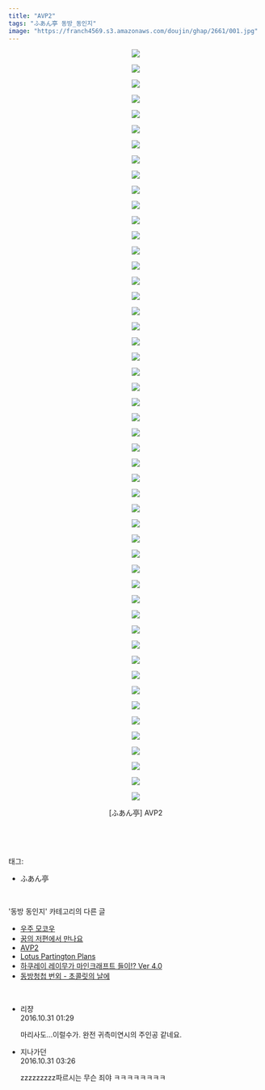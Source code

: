 ```yaml
---
title: "AVP2"
tags: "ふあん亭 동방_동인지"
image: "https://franch4569.s3.amazonaws.com/doujin/ghap/2661/001.jpg"
---
```

<div class="article">
<p style="text-align: center; clear: none; float: none;"><img src="{{ site.imgserver2 }}/ghap/2661/001.jpg"/></p>
<p style="text-align: center; clear: none; float: none;"><img src="{{ site.imgserver2 }}/ghap/2661/002.jpg"/></p>
<p style="text-align: center; clear: none; float: none;"><img src="{{ site.imgserver2 }}/ghap/2661/003.jpg"/></p>
<p style="text-align: center; clear: none; float: none;"><img src="{{ site.imgserver2 }}/ghap/2661/004.jpg"/></p>
<p style="text-align: center; clear: none; float: none;"><img src="{{ site.imgserver2 }}/ghap/2661/005.jpg"/></p>
<p style="text-align: center; clear: none; float: none;"><img src="{{ site.imgserver2 }}/ghap/2661/006.jpg"/></p>
<p style="text-align: center; clear: none; float: none;"><img src="{{ site.imgserver2 }}/ghap/2661/007.jpg"/></p>
<p style="text-align: center; clear: none; float: none;"><img src="{{ site.imgserver2 }}/ghap/2661/008.jpg"/></p>
<p style="text-align: center; clear: none; float: none;"><img src="{{ site.imgserver2 }}/ghap/2661/009.jpg"/></p>
<p style="text-align: center; clear: none; float: none;"><img src="{{ site.imgserver2 }}/ghap/2661/010.jpg"/></p>
<p style="text-align: center; clear: none; float: none;"><img src="{{ site.imgserver2 }}/ghap/2661/011.jpg"/></p>
<p style="text-align: center; clear: none; float: none;"><img src="{{ site.imgserver2 }}/ghap/2661/012.jpg"/></p>
<p style="text-align: center; clear: none; float: none;"><img src="{{ site.imgserver2 }}/ghap/2661/013.jpg"/></p>
<p style="text-align: center; clear: none; float: none;"><img src="{{ site.imgserver2 }}/ghap/2661/014.jpg"/></p>
<p style="text-align: center; clear: none; float: none;"><img src="{{ site.imgserver2 }}/ghap/2661/015.jpg"/></p>
<p style="text-align: center; clear: none; float: none;"><img src="{{ site.imgserver2 }}/ghap/2661/016.jpg"/></p>
<p style="text-align: center; clear: none; float: none;"><img src="{{ site.imgserver2 }}/ghap/2661/017.jpg"/></p>
<p style="text-align: center; clear: none; float: none;"><img src="{{ site.imgserver2 }}/ghap/2661/018.jpg"/></p>
<p style="text-align: center; clear: none; float: none;"><img src="{{ site.imgserver2 }}/ghap/2661/019.jpg"/></p>
<p style="text-align: center; clear: none; float: none;"><img src="{{ site.imgserver2 }}/ghap/2661/020.jpg"/></p>
<p style="text-align: center; clear: none; float: none;"><img src="{{ site.imgserver2 }}/ghap/2661/021.jpg"/></p>
<p style="text-align: center; clear: none; float: none;"><img src="{{ site.imgserver2 }}/ghap/2661/022.jpg"/></p>
<p style="text-align: center; clear: none; float: none;"><img src="{{ site.imgserver2 }}/ghap/2661/023.jpg"/></p>
<p style="text-align: center; clear: none; float: none;"><img src="{{ site.imgserver2 }}/ghap/2661/024.jpg"/></p>
<p style="text-align: center; clear: none; float: none;"><img src="{{ site.imgserver2 }}/ghap/2661/025.jpg"/></p>
<p style="text-align: center; clear: none; float: none;"><img src="{{ site.imgserver2 }}/ghap/2661/026.jpg"/></p>
<p style="text-align: center; clear: none; float: none;"><img src="{{ site.imgserver2 }}/ghap/2661/027.jpg"/></p>
<p style="text-align: center; clear: none; float: none;"><img src="{{ site.imgserver2 }}/ghap/2661/028.jpg"/></p>
<p style="text-align: center; clear: none; float: none;"><img src="{{ site.imgserver2 }}/ghap/2661/029.jpg"/></p>
<p style="text-align: center; clear: none; float: none;"><img src="{{ site.imgserver2 }}/ghap/2661/030.jpg"/></p>
<p style="text-align: center; clear: none; float: none;"><img src="{{ site.imgserver2 }}/ghap/2661/031.jpg"/></p>
<p style="text-align: center; clear: none; float: none;"><img src="{{ site.imgserver2 }}/ghap/2661/032.jpg"/></p>
<p style="text-align: center; clear: none; float: none;"><img src="{{ site.imgserver2 }}/ghap/2661/033.jpg"/></p>
<p style="text-align: center; clear: none; float: none;"><img src="{{ site.imgserver2 }}/ghap/2661/034.jpg"/></p>
<p style="text-align: center; clear: none; float: none;"><img src="{{ site.imgserver2 }}/ghap/2661/035.jpg"/></p>
<p style="text-align: center; clear: none; float: none;"><img src="{{ site.imgserver2 }}/ghap/2661/036.jpg"/></p>
<p style="text-align: center; clear: none; float: none;"><img src="{{ site.imgserver2 }}/ghap/2661/037.jpg"/></p>
<p style="text-align: center; clear: none; float: none;"><img src="{{ site.imgserver2 }}/ghap/2661/038.jpg"/></p>
<p style="text-align: center; clear: none; float: none;"><img src="{{ site.imgserver2 }}/ghap/2661/039.jpg"/></p>
<p style="text-align: center; clear: none; float: none;"><img src="{{ site.imgserver2 }}/ghap/2661/040.jpg"/></p>
<p style="text-align: center; clear: none; float: none;"><img src="{{ site.imgserver2 }}/ghap/2661/041.jpg"/></p>
<p style="text-align: center; clear: none; float: none;"><img src="{{ site.imgserver2 }}/ghap/2661/042.jpg"/></p>
<p style="text-align: center; clear: none; float: none;"><img src="{{ site.imgserver2 }}/ghap/2661/043.jpg"/></p>
<p style="text-align: center; clear: none; float: none;"><img src="{{ site.imgserver2 }}/ghap/2661/044.jpg"/></p>
<p style="text-align: center; clear: none; float: none;"><img src="{{ site.imgserver2 }}/ghap/2661/045.jpg"/></p>
<p style="text-align: center; clear: none; float: none;"><img src="{{ site.imgserver2 }}/ghap/2661/046.jpg"/></p>
<p style="text-align: center; clear: none; float: none;"><img src="{{ site.imgserver2 }}/ghap/2661/047.jpg"/></p>
<p style="text-align: center; clear: none; float: none;"><img src="{{ site.imgserver2 }}/ghap/2661/048.jpg"/></p>
<p style="text-align: center; clear: none; float: none;"><img src="{{ site.imgserver2 }}/ghap/2661/049.jpg"/></p>
<p style="text-align: center; clear: none; float: none;"><img src="{{ site.imgserver2 }}/ghap/2661/050.jpg"/></p>
<p style="text-align: center; clear: none; float: none;">[ふあん亭] AVP2</p>
<p><br/></p>
</div><br/>
<div class="tagTrail">
<p>태그: </p>
<ul>
<li>ふあん亭</li>
</ul>
</div><br/>
<div class="another">
<p>'동방 동인지' 카테고리의 다른 글</p>
<ul>
<li><a href="/ghap_2663">우주 모코우</a></li>
<li><a href="/ghap_2662">꿈의 저편에서 만나요</a></li>
<li><a href="/ghap_2661">AVP2</a></li>
<li><a href="/ghap_2660">Lotus Partington Plans</a></li>
<li><a href="/ghap_2659">하쿠레이 레이무가 마인크래프트 들이!? Ver 4.0</a></li>
<li><a href="/ghap_2658">동방청첩 번외 - 초콜릿의 날에</a></li>
</ul>
</div><br/>
<div class="cb_module cb_fluid">
<div class="cb_wrt cb_profile">
<div class="comment">
<ul>
<li class="cb_thumb_off" id="comment14839846">
<div class="cb_comment_area">
<div class="cb_info_area">
<div class="cb_section">
<span class="cb_nick_name">리쟝</span>
</div>
<div class="cb_section">
<span class="cb_date">2016.10.31 01:29 </span>
</div>
</div>
<div class="cb_dsc_comment">
<p class="cb_dsc">
											 마리사도...이럴수가. 완전 귀측미연시의 주인공 같네요.
										</p>
</div>
</div></li>
<li class="cb_thumb_off" id="comment14839879">
<div class="cb_comment_area">
<div class="cb_info_area">
<div class="cb_section">
<span class="cb_nick_name">지나가던</span>
</div>
<div class="cb_section">
<span class="cb_date">2016.10.31 03:26 </span>
</div>
</div>
<div class="cb_dsc_comment">
<p class="cb_dsc">
											zzzzzzzzz파르시는 무슨 죄야 ㅋㅋㅋㅋㅋㅋㅋㅋ
										</p>
</div>
</div></li>
</ul>
</div>
</div><!-- commentList close -->
</div><br/>
